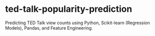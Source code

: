 # ted-talk-popularity-prediction
Predicting TED Talk view counts using Python, Scikit-learn (Regression Models), Pandas, and Feature Engineering.
